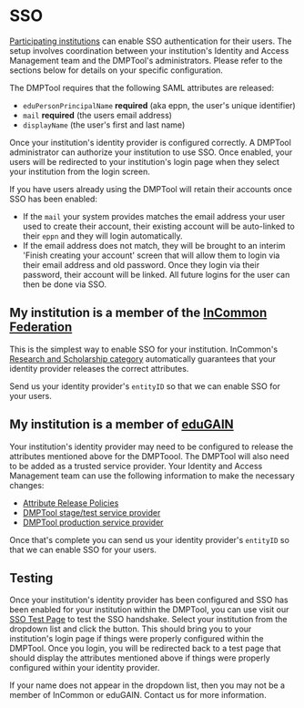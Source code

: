 # SSO

[Participating institutions](https://dmptool.org/about_us) can enable SSO authentication for their users. The setup involves coordination between your institution's Identity and Access Management team and the DMPTool's administrators. Please refer to the sections below for details on your specific configuration.

The DMPTool requires that the following SAML attributes are released:
- `eduPersonPrincipalName` **required** (aka eppn, the user's unique identifier)
- `mail` **required** (the users email address)
- `displayName` (the user's first and last name)

Once your institution's identity provider is configured correctly. A DMPTool administrator can authorize your institution to use SSO. Once enabled, your users will be redirected to your institution's login page when they select your institution from the login screen.

If you have users already using the DMPTool will retain their accounts once SSO has been enabled:
- If the `mail` your system provides matches the email address your user used to create their account, their existing account will be auto-linked to their `eppn` and they will login automatically.
- If the email address does not match, they will be brought to an interim 'Finish creating your account' screen that will allow them to login via their email address and old password. Once they login via their password, their account will be linked. All future logins for the user can then be done via SSO.

## My institution is a member of the [InCommon Federation](https://www.incommon.org/)

This is the simplest way to enable SSO for your institution. InCommon's [Research and Scholarship category](https://incommon.org/federation/research-and-scholarship/) automatically guarantees that your identity provider releases the correct attributes.

Send us your identity provider's `entityID` so that we can enable SSO for your users.

## My institution is a member of [eduGAIN](https://technical.edugain.org/metadata)

Your institution's identity provider may need to be configured to release the attributes mentioned above for the DMPToool. The DMPTool will also need to be added as a trusted service provider. Your Identity and Access Management team can use the following information to make the necessary changes:
- [Attribute Release Policies](https://github.com/CDLUC3/dmptool/blob/main/doc/sso/dmptool_attribute_release.xml)
- [DMPTool stage/test service provider](https://github.com/CDLUC3/dmptool/blob/main/doc/sso/dmp-stage_metadata.xml)
- [DMPTool production service provider](https://github.com/CDLUC3/dmptool/blob/main/doc/sso/dmp_metadata.xml)

Once that's complete you can send us your identity provider's `entityID` so that we can enable SSO for your users.

## Testing

Once your institution's identity provider has been configured and SSO has been enabled for your institution within the DMPTool, you can use visit our [SSO Test Page](https://dmptool-stg.cdlib.org/cgi-bin/PrintShibInfo.pl) to test the SSO handshake. Select your institution from the dropdown list and click the button. This should bring you to your institution's login page if things were properly configured within the DMPTool. Once you login, you will be redirected back to a test page that should display the attributes mentioned above if things were properly configured within your identity provider.

If your name does not appear in the dropdown list, then you may not be a member of InCommon or eduGAIN. Contact us for more information.
